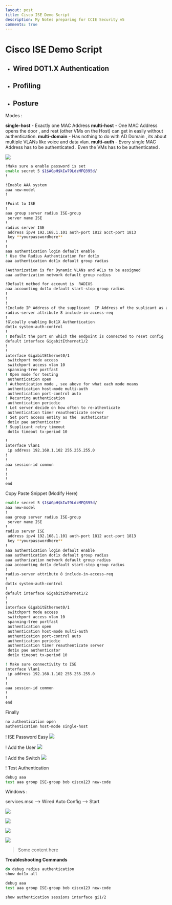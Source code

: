 ```yaml
---
layout: post
title: Cisco ISE Demo Script
description: My Notes preparing for CCIE Security v5
comments: true
---
```


# Cisco ISE Demo Script
- ## Wired DOT1.X  Authentication
- ## Profiling
- ## Posture


Modes :

**single-host**  - Exactly one MAC Address
**multi-host** -   One MAC Address opens the door , and rest (other VMs on the Host)  can get in easily without authentication.
**multi-domain** -  Has nothing to do with AD Domain , its about multiple VLANs like voice and data vlan.
**multi-auth**  -  Every single MAC Address has to be authenticated . Even the VMs has to be authenticated .


![](assets/markdown-img-paste-2018110420170354.png)



```sh
!Make sure a enable password is set
enable secret 5 $1$AGpH$kIw79LdzMFQ395d/
!

!Enable AAA system
aaa new-model
!

!Point to ISE
!
aaa group server radius ISE-group
 server name ISE
!
radius server ISE
 address ipv4 192.168.1.101 auth-port 1812 acct-port 1813
 key **yourpasswordhere**
!
!
aaa authentication login default enable
! Use the Radius Authentication for dot1x
aaa authentication dot1x default group radius

!Authorization is for Dynamic VLANs and ACLs to be assigned
aaa authorization network default group radius

!Default method for account is  RADIUS
aaa accounting dot1x default start-stop group radius
!
!
!
!Include IP Address of the supplicant  IP Address of the suplicant as a part of the request.
radius-server attribute 8 include-in-access-req
!
!Globally enabling Dot1X Authentication
dot1x system-auth-control
!
! Default the port on which the endpoint is connected to reset config
default interface GigabitEthernet1/2
!
!
interface GigabitEthernet0/1
 switchport mode access
 switchport access vlan 10
 spanning-tree portfast
! Open mode for testing
 authentication open
! Authentication mode , see above for what each mode means
 authentication host-mode multi-auth
 authentication port-control auto
! Recurring authentication
 authentication periodic
! Let server decide on how often to re-athenticate
 authentication timer reauthenticate server
! Set port access entity as the  autheticator
 dot1x pae authenticator
! Supplicant retry timeout
 dot1x timeout tx-period 10

!
interface Vlan1
 ip address 192.168.1.102 255.255.255.0
!
!
aaa session-id common
!
!
!
end

```

Copy Paste Snippet (Modify Here)

```sh
enable secret 5 $1$AGpH$kIw79LdzMFQ395d/
aaa new-model
!
aaa group server radius ISE-group
 server name ISE
!
radius server ISE
 address ipv4 192.168.1.101 auth-port 1812 acct-port 1813
 key **yourpasswordhere**
!
aaa authentication login default enable
aaa authentication dot1x default group radius
aaa authorization network default group radius
aaa accounting dot1x default start-stop group radius
!
radius-server attribute 8 include-in-access-req
!
dot1x system-auth-control
!
default interface GigabitEthernet1/2
!
!
interface GigabitEthernet0/1
 switchport mode access
 switchport access vlan 10
 spanning-tree portfast
 authentication open
 authentication host-mode multi-auth
 authentication port-control auto
 authentication periodic
 authentication timer reauthenticate server
 dot1x pae authenticator
 dot1x timeout tx-period 10

! Make sure connectivity to ISE
interface Vlan1
 ip address 192.168.1.102 255.255.255.0
!
!
aaa session-id common
!
!
end

```

Finally

```sh
no authentication open
authentication host-mode single-host
```



! ISE Password Easy
![](assets/markdown-img-paste-20181104205150657.png)

! Add the User
![](assets/markdown-img-paste-20181104205619430.png)

! Add the Switch
![](assets/markdown-img-paste-20181104205545490.png)

! Test Authentication

```sh
debug aaa
test aaa group ISE-group bob cisco123 new-code
```

Windows :

services.msc --> Wired Auto Config --> Start


![](assets/markdown-img-paste-20181104203803548.png)


![](assets/markdown-img-paste-20181104203821142.png)


![](assets/markdown-img-paste-2018110420383568.png)


![](assets/markdown-img-paste-2018110420385246.png)

> Some content here

**Troubleshooting Commands**

```sh
do debug radius authentication
show dot1x all

debug aaa
test aaa group ISE-group bob cisco123 new-code

show authentication sessions interface gi1/2

```
